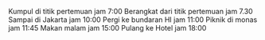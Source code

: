 Kumpul di titik pertemuan jam 7:00
Berangkat dari titik pertemuan jam 7.30
Sampai di Jakarta jam 10:00 
Pergi ke bundaran HI jam 11:00 
Piknik di monas jam 11:45
Makan malam jam 15:00
Pulang ke Hotel jam 18:00
